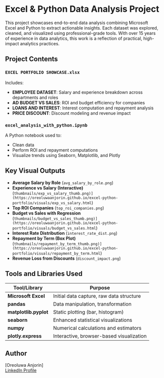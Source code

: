 # Excel & Python Data Analysis Project
This project showcases end-to-end data analysis combining Microsoft Excel and Python to extract actionable insights. Each dataset was explored, cleaned, and visualized using professional-grade tools. With over 15 years of experience in data analytics, this work is a reflection of practical, high-impact analytics practices.

## Project Contents
### `EXCEL PORTFOLIO SHOWCASE.xlsx`
Includes:
- **EMPLOYEE DATASET**: Salary and experience breakdown across departments and roles
- **AD BUDGET VS SALES**: ROI and budget efficiency for companies
- **LOANS AND INTEREST**: Interest computation and repayment analysis
- **PRICE DISCOUNT**: Discount modeling and revenue impact

### `excel_analysis_with_python.ipynb`
A Python notebook used to:
- Clean data
- Perform ROI and repayment computations
- Visualize trends using Seaborn, Matplotlib, and Plotly

## Key Visual Outputs
- **Average Salary by Role** (`avg_salary_by_role.png`)
- **Experience vs Salary (Interactive)**(`thumbnails/exp_vs_salary_thumb.png)](https://oreoluwaanjorin.github.io/excel-python-portfolio/visuals/exp_vs_salary.html`)
- **Top ROI Companies** (`top_roi_companies.png`)
- **Budget vs Sales with Regression** (`thumbnails/budget_vs_sales_thumb.png)](https://oreoluwaanjorin.github.io/excel-python-portfolio/visuals/budget_vs_sales.html`)
- **Interest Rate Distribution** (`interest_rate_dist.png`)
- **Repayment by Term (Box Plot)** (`thumbnails/repayment_by_term_thumb.png)](https://oreoluwaanjorin.github.io/excel-python-portfolio/visuals/repayment_by_term.html`)
- **Revenue Loss from Discounts** (`discount_impact.png`)

## Tools and Libraries Used
| Tool/Library          | Purpose                                      |
|-----------------------|----------------------------------------------|
| **Microsoft Excel**   | Initial data capture, raw data structure     |
| **pandas**            | Data manipulation, transformation            |
| **matplotlib.pyplot** | Static plotting (bar, histogram)             |
| **seaborn**           | Enhanced statistical visualizations          |
| **numpy**             | Numerical calculations and estimators        |
| **plotly.express**    | Interactive, browser-based visualization     |

## Author
[Oreoluwa Anjorin]  
[LinkedIn Profile](https://www.linkedin.com/in/oreoluwa-anjorin-69a4441aa/)
